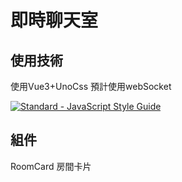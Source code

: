 # 即時聊天室
## 使用技術
使用Vue3+UnoCss
預計使用webSocket

[![Standard - JavaScript Style Guide](https://cdn.rawgit.com/standard/standard/master/badge.svg)](https://github.com/standard/standard)

## 組件
RoomCard 房間卡片
